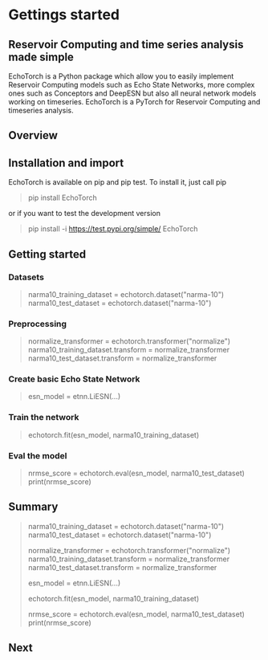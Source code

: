 
# Gettings started

## Reservoir Computing and time series analysis made simple

EchoTorch is a Python package which allow you to easily implement Reservoir Computing
models such as Echo State Networks, more complex ones such as Conceptors and 
DeepESN but also all neural network models working on timeseries. EchoTorch is a 
PyTorch for Reservoir Computing and timeseries analysis.

## Overview

## Installation and import

EchoTorch is available on pip and pip test. To install it, just call pip

> pip install EchoTorch

or if you want to test the development version

> pip install -i https://test.pypi.org/simple/ EchoTorch

## Getting started


### Datasets

> narma10_training_dataset = echotorch.dataset("narma-10")
> narma10_test_dataset = echotorch.dataset("narma-10")

### Preprocessing

> normalize_transformer = echotorch.transformer("normalize")
> narma10_training_dataset.transform = normalize_transformer
> narma10_test_dataset.transform = normalize_transformer

### Create basic Echo State Network

> esn_model = etnn.LiESN(...)

### Train the network

> echotorch.fit(esn_model, narma10_training_dataset)

### Eval the model

> nrmse_score = echotorch.eval(esn_model, narma10_test_dataset)
> print(nrmse_score)

## Summary

> narma10_training_dataset = echotorch.dataset("narma-10")
> narma10_test_dataset = echotorch.dataset("narma-10")
> 
> normalize_transformer = echotorch.transformer("normalize")
> narma10_training_dataset.transform = normalize_transformer
> narma10_test_dataset.transform = normalize_transformer
> 
> esn_model = etnn.LiESN(...)
> 
> echotorch.fit(esn_model, narma10_training_dataset)
> 
> nrmse_score = echotorch.eval(esn_model, narma10_test_dataset)
> print(nrmse_score)

## Next


